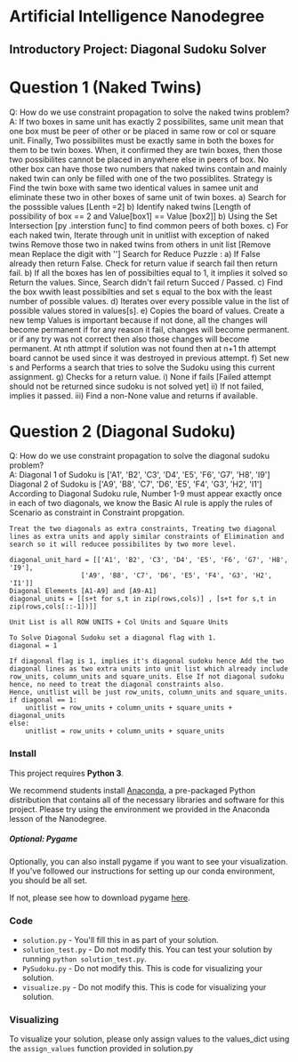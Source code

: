 # Artificial Intelligence Nanodegree
## Introductory Project: Diagonal Sudoku Solver

# Question 1 (Naked Twins)
Q: How do we use constraint propagation to solve the naked twins problem?  
A: If two boxes in same unit has exactly 2 possibilites, same unit mean that one box must be peer of other or be placed in same row or col or square unit. Finally, Two possibilites must be exactly same in both the boxes for them to be twin boxes. When, it confirmed they are twin boxes, then those two possibilites cannot be placed in anywhere else in peers of box.
No other box can have those two numbers that naked twins contain and mainly naked twin can only be filled with one of the two possiblites.
Strategy is Find the twin boxe with same two identical values in samee unit and eliminate these two in other boxes of same unit of twin boxes.
		a) Search for the posssible values [Lenth =2]
		b) Identify naked twins [Length of possibility of box == 2 and Value[box1] == Value [box2]]
		b) Using the Set Intersection [py .interstion func] to find common peers of both boxes.
		c) For each naked twin,
			Iterate through unit in unitlist with exception of naked twins
			Remove those two in naked twins from others in unit list
			[Remove mean Replace the digit with '']
Search for Reduce Puzzle : 
	a) If False already then return False. Check for return value if search fail then return fail.
	b) If all the boxes has len of possibilties equal to 1, it implies it solved so Return the values. 
		Since, Search didn't fail return Succed / Passed.
	c) Find the box wwith least possibilties and set s equal to the box with the least number of possible values.
	d) Iterates over every possible value in the list of possible values stored in values[s].
	e) Copies the board of values. Create a new temp Values is important because if not done, all the changes will become permanent if for any  reason it fail, changes will become permanent. or if any try was not correct then also those changes will become permanent. At nth attmpt if solution was not found then at n+1 th attempt board cannot be used since it was destroyed in previous attempt.
	f) Set new s and Performs a search that tries to solve the Sudoku using this current assignment.
    g) Checks for a return value. 
    	i) None if fails [Failed attempt should not be returned since sudoku is not solved yet] 
    	ii) If not failed, implies it passed.
    	iii) Find a non-None value and returns if available. 

# Question 2 (Diagonal Sudoku)
Q: How do we use constraint propagation to solve the diagonal sudoku problem?  
A: 
	Diagonal 1 of Sudoku is ['A1', 'B2', 'C3', 'D4', 'E5', 'F6', 'G7', 'H8', 'I9']
	Diagonal 2 of Sudoku is ['A9', 'B8', 'C7', 'D6', 'E5', 'F4', 'G3', 'H2', 'I1']
	According to Diagonal Sudoku rule, Number 1-9 must appear exactly once in each of two diagonals, we know the Basic AI rule is apply the rules of Scenario as constraint in Constraint propgation.

	Treat the two diagonals as extra constraints, Treating two diagonal lines as extra units and apply similar constraints of Elimination and 
	search so it will reducee possibilites by two more level.

	diagonal_unit_hard = [['A1', 'B2', 'C3', 'D4', 'E5', 'F6', 'G7', 'H8', 'I9'],
                      ['A9', 'B8', 'C7', 'D6', 'E5', 'F4', 'G3', 'H2', 'I1']]
	Diagonal Elements [A1-A9] and [A9-A1]
	diagonal_units = [[s+t for s,t in zip(rows,cols)] , [s+t for s,t in zip(rows,cols[::-1])]]

    Unit List is all ROW UNITS + Col Units and Square Units
    
    To Solve Diagonal Sudoku set a diagonal flag with 1.
    diagonal = 1

    If diagonal flag is 1, implies it's diagonal sudoku hence Add the two diagonal lines as two extra units into unit list which already include row_units, column_units and square_units. Else If not diagonal sudoku hence, no need to treat the diagonal constraints also.
    Hence, unitlist will be just row_units, column_units and square_units.
	if diagonal == 1:
    	unitlist = row_units + column_units + square_units + diagonal_units
	else:
    	unitlist = row_units + column_units + square_units


### Install

This project requires **Python 3**.

We recommend students install [Anaconda](https://www.continuum.io/downloads), a pre-packaged Python distribution that contains all of the necessary libraries and software for this project. 
Please try using the environment we provided in the Anaconda lesson of the Nanodegree.

##### Optional: Pygame

Optionally, you can also install pygame if you want to see your visualization. If you've followed our instructions for setting up our conda environment, you should be all set.

If not, please see how to download pygame [here](http://www.pygame.org/download.shtml).

### Code

* `solution.py` - You'll fill this in as part of your solution.
* `solution_test.py` - Do not modify this. You can test your solution by running `python solution_test.py`.
* `PySudoku.py` - Do not modify this. This is code for visualizing your solution.
* `visualize.py` - Do not modify this. This is code for visualizing your solution.

### Visualizing

To visualize your solution, please only assign values to the values_dict using the ```assign_values``` function provided in solution.py
